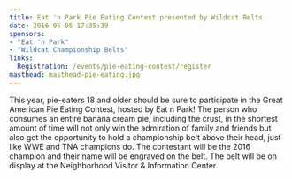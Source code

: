 ```yaml
---
title: Eat 'n Park Pie Eating Contest presented by Wildcat Belts
date: 2016-05-05 17:35:39
sponsors:
- "Eat 'n Park"
- "Wildcat Championship Belts"
links:
  Registration: /events/pie-eating-contest/register
masthead: masthead-pie-eating.jpg
---
```

This year, pie-eaters 18 and older should be sure to participate in the Great American Pie Eating Contest, hosted by Eat n Park! The person who consumes an entire banana cream pie, including the crust, in the shortest amount of time will not only win the admiration of family and friends but also get the opportunity to hold a championship belt above their head, just like WWE and TNA champions do. The contestant will be the 2016 champion and their name will be engraved on the belt. The belt will be on display at the Neighborhood Visitor &amp; Information Center.
